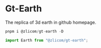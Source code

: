 # Gt-Earth

The replica of 3d earth in github homepage.

```js
pnpm i @zlicom/gt-earth -D
```

```ts
import Earth from "@zlicom/gt-earth";
```
